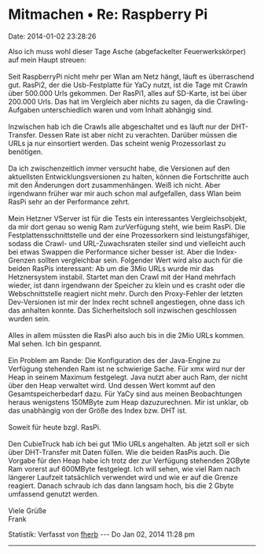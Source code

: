 Mitmachen • Re: Raspberry Pi
============================

Date: 2014-01-02 23:28:26

Also ich muss wohl dieser Tage Asche (abgefackelter Feuerwerkskörper)
auf mein Haupt streuen:\
\
Seit RaspberryPi nicht mehr per Wlan am Netz hängt, läuft es
überraschend gut. RasPi2, der die Usb-Festplatte für YaCy nutzt, ist die
Tage mit Crawln über 500.000 Urls gekommen. Der RasPi1, alles auf
SD-Karte, ist bei über 200.000 Urls. Das hat im Vergleich aber nichts zu
sagen, da die Crawling-Aufgaben unterschiedlich waren und vom Inhalt
abhängig sind.\
\
Inzwischen hab ich die Crawls alle abgeschaltet und es läuft nur der
DHT-Transfer. Dessen Rate ist aber nicht zu verachten. Darüber müssen
die URLs ja nur einsortiert werden. Das scheint wenig Prozessorlast zu
benötigen.\
\
Da ich zwischenzeitlich immer versucht habe, die Versionen auf den
aktuellsten Entwicklungsversionen zu halten, können die Fortschritte
auch mit den Änderungen dort zusammenhängen. Weiß ich nicht. Aber
irgendwann früher war mir auch schon mal aufgefallen, dass Wlan beim
RasPi sehr an der Performance zehrt.\
\
Mein Hetzner VServer ist für die Tests ein interessantes
Vergleichsobjekt, da mir dort genau so wenig Ram zurVerfügung steht, wie
beim RasPi. Die Festplattensschnittstelle und der eine Prozessorkern
sind leistungsfähiger, sodass die Crawl- und URL-Zuwachsraten steiler
sind und vielleicht auch bei etwas Swappen die Performance sicher besser
ist. Aber die Index-Grenzen sollten vergleichbar sein. Folgender Wert
wird also auch für die beiden RasPis interessant: Ab um die 3Mio URLs
wurde mir das Hetznersystem instabil. Startet man den Crawl mit der Hand
mehrfach wieder, ist dann irgendwann der Speicher zu klein und es crasht
oder die Webschnittstelle reagiert nicht mehr. Durch den Proxy-Fehler
der letzten Dev-Versionen ist mir der Index recht schnell angestiegen,
ohne dass ich das anhalten konnte. Das Sicherheitsloch soll inzwischen
geschlossen wurden sein.\
\
Alles in allem müssten die RasPi also auch bis in die 2Mio URLs kommen.
Mal sehen. Ich bin gespannt.\
\
Ein Problem am Rande: Die Konfiguration des der Java-Engine zu Verfügung
stehenden Ram ist ne schwierige Sache. Für xmx wird nur der Heap in
seinem Maximum festgelegt. Java nutzt aber auch Ram, der nicht über den
Heap verwaltet wird. Und dessen Wert kommt auf den Gesamtspeicherbedarf
dazu. Für YaCy sind aus meinen Beobachtungen heraus wenigstens 150MByte
zum Heap dazuzurechnen. Mir ist unklar, ob das unabhängig von der Größe
des Index bzw. DHT ist.\
\
Soweit für heute bzgl. RasPi.\
\
Den CubieTruck hab ich bei gut 1Mio URLs angehalten. Ab jetzt soll er
sich über DHT-Transfer mit Daten füllen. Wie die beiden RasPis auch. Die
Vorgabe für den Heap habe ich trotz der zur Verfügung stehenden 2GByte
Ram vorerst auf 600MByte festgelegt. Ich will sehen, wie viel Ram nach
längerer Laufzeit tatsächlich verwendet wird und wie er auf die Grenze
reagiert. Danach schraub ich das dann langsam hoch, bis die 2 Gbyte
umfassend genutzt werden.\
\
Viele Grüße\
Frank

Statistik: Verfasst von
[fherb](http://forum.yacy-websuche.de/memberlist.php?mode=viewprofile&u=9031)
--- Do Jan 02, 2014 11:28 pm

------------------------------------------------------------------------
